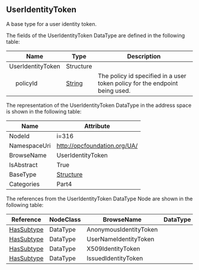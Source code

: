 <!-- datatype -->
## UserIdentityToken
A base type for a user identity token.  
<!-- end of description -->
The fields of the UserIdentityToken DataType are defined in the following table:  

|Name|Type|Description|
|---|---|---|
|UserIdentityToken|Structure||
|&nbsp;&nbsp;&nbsp;&nbsp;policyId|[String](../../../Part3/DataTypes/String/readme.md)|The policy id specified in a user token policy for the endpoint being used.|

The representation of the UserIdentityToken DataType in the address space is shown in the following table:  

|Name|Attribute|
|---|---|
|NodeId|i=316|
|NamespaceUri|http://opcfoundation.org/UA/|
|BrowseName|UserIdentityToken|
|IsAbstract|True|
|BaseType|[Structure](../../../Part3/DataTypes/Structure/readme.md)|
|Categories|Part4|

The references from the UserIdentityToken DataType Node are shown in the following table:  

|Reference|NodeClass|BrowseName|DataType|TypeDefinition|ModellingRule|
|---|---|---|---|---|---|
|[HasSubtype](../../../Part3/ReferenceTypes/HasSubtype/readme.md)|DataType|AnonymousIdentityToken||||
|[HasSubtype](../../../Part3/ReferenceTypes/HasSubtype/readme.md)|DataType|UserNameIdentityToken||||
|[HasSubtype](../../../Part3/ReferenceTypes/HasSubtype/readme.md)|DataType|X509IdentityToken||||
|[HasSubtype](../../../Part3/ReferenceTypes/HasSubtype/readme.md)|DataType|IssuedIdentityToken||||

